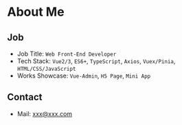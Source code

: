 # About Me

## Job

- Job Title: `Web Front-End Developer`
- Tech Stack: `Vue2/3`, `ES6+`, `TypeScript`, `Axios`, `Vuex/Pinia`, `HTML/CSS/JavaScript`
- Works Showcase: `Vue-Admin`, `H5 Page`, `Mini App`

## Contact

- Mail: [xxx@xxx.com](mailto:xxx@xxx.com)
